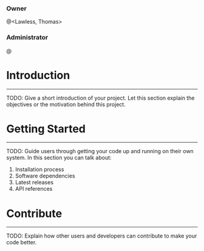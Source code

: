 ### Owner
@<Lawless, Thomas> 

### Administrator
@<Ilya Mudritskiy> 

# Introduction 
---
TODO: Give a short introduction of your project. Let this section explain the objectives or the motivation behind this project. 

# Getting Started
---
TODO: Guide users through getting your code up and running on their own system. In this section you can talk about:
1.	Installation process
2.	Software dependencies
3.	Latest releases
4.	API references


# Contribute
---
TODO: Explain how other users and developers can contribute to make your code better. 
